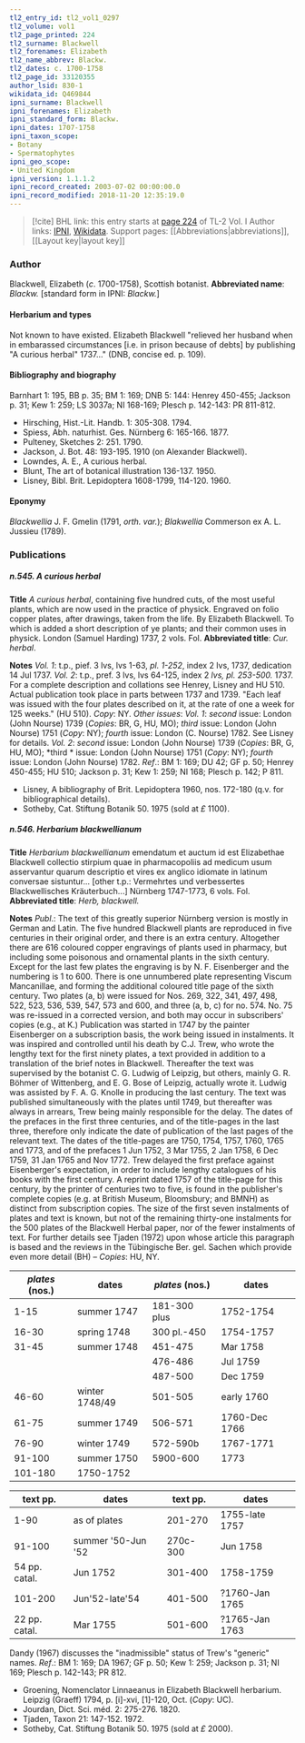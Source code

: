 ```yaml
---
tl2_entry_id: tl2_vol1_0297
tl2_volume: vol1
tl2_page_printed: 224
tl2_surname: Blackwell
tl2_forenames: Elizabeth
tl2_name_abbrev: Blackw.
tl2_dates: c. 1700-1758
tl2_page_id: 33120355
author_lsid: 830-1
wikidata_id: Q469844
ipni_surname: Blackwell
ipni_forenames: Elizabeth
ipni_standard_form: Blackw.
ipni_dates: 1707-1758
ipni_taxon_scope: 
- Botany
- Spermatophytes
ipni_geo_scope: 
- United Kingdom
ipni_version: 1.1.1.2
ipni_record_created: 2003-07-02 00:00:00.0
ipni_record_modified: 2018-11-20 12:35:19.0
---
```


> [!cite] BHL link: this entry starts at [page 224](https://www.biodiversitylibrary.org/page/33120355) of TL-2 Vol. I
> Author links: [IPNI](https://www.ipni.org/a/830-1), [Wikidata](https://www.wikidata.org/wiki/Q469844). Support pages: [[Abbreviations|abbreviations]], [[Layout key|layout key]]

### Author

Blackwell, Elizabeth (*c*. 1700-1758), Scottish botanist. 
**Abbreviated name**: *Blackw.* \[standard form in IPNI: *Blackw.*\]

#### Herbarium and types

Not known to have existed. Elizabeth Blackwell "relieved her husband when in embarassed circumstances \[i.e. in prison because of debts\] by publishing "A curious herbal" 1737..." (DNB, concise ed. p. 109).

#### Bibliography and biography

Barnhart 1: 195, BB p. 35; BM 1: 169; DNB 5: 144: Henrey 450-455; Jackson p. 31; Kew 1: 259; LS 3037a; NI 168-169; Plesch p. 142-143: PR 811-812.
- Hirsching, Hist.-Lit. Handb. 1: 305-308. 1794.
- Spiess, Abh. naturhist. Ges. Nürnberg 6: 165-166. 1877.
- Pulteney, Sketches 2: 251. 1790.
- Jackson, J. Bot. 48: 193-195. 1910 (on Alexander Blackwell).
- Lowndes, A. E., A curious herbal.
- Blunt, The art of botanical illustration 136-137. 1950.
- Lisney, Bibl. Brit. Lepidoptera 1608-1799, 114-120. 1960.

#### Eponymy

*Blackwellia* J. F. Gmelin (1791, *orth. var.*); *Blakwellia* Commerson ex A. L. Jussieu (1789).

### Publications

##### n.545. A curious herbal

**Title**
*A curious herbal*, containing five hundred cuts, of the most useful plants, which are now used in the practice of physick. Engraved on folio copper plates, after drawings, taken from the life. By Elizabeth Blackwell. To which is added a short description of ye plants; and their common uses in physick. London (Samuel Harding) 1737, 2 vols. Fol.
**Abbreviated title**: *Cur. herbal*.

**Notes**
*Vol. 1*: t.p., pief. 3 lvs, lvs 1-63, *pl. 1-252*, index 2 lvs, 1737, dedication 14 Jul 1737.
*Vol. 2*: t.p., pref. 3 lvs, lvs 64-125, index 2 *lvs, pl. 253-500.* 1737. For a complete description and collations see Henrey, Lisney and HU 510. Actual publication took place in parts between 1737 and 1739. "Each leaf was issued with the four plates described on it, at the rate of one a week for 125 weeks." (HU 510). *Copy*: NY.
*Other issues*: *Vol. 1*: *second* issue: London (John Nourse) 1739 (*Copies*: BR, G, HU, MO); *third* issue: London (John Nourse) 1751 (*Copy*: NY); *fourth* issue: London (C. Nourse) 1782. See Lisney for details.
*Vol. 2*: *second* issue: London (John Nourse) 1739 (*Copies*: BR, G, HU, MO); *third * issue: London (John Nourse) 1751 (*Copy*: NY); *fourth* issue: London (John Nourse) 1782.
*Ref*.: BM 1: 169; DU 42; GF p. 50; Henrey 450-455; HU 510; Jackson p. 31; Kew 1: 259; NI 168; Plesch p. 142; P 811.
- Lisney, A bibliography of Brit. Lepidoptera 1960, nos. 172-180 (q.v. for bibliographical details).
- Sotheby, Cat. Stiftung Botanik 50. 1975 (sold at *£* 1100).

##### n.546. Herbarium blackwellianum

**Title**
*Herbarium blackwellianum* emendatum et auctum id est Elizabethae Blackwell collectio stirpium quae in pharmacopoliis ad medicum usum asservantur quarum descriptio et vires ex anglico idiomate in latinum conversae sistuntur... \[other t.p.: Vermehrtes und verbessertes Blackwellisches Kräuterbuch...\] Nürnberg 1747-1773, 6 vols. Fol.
**Abbreviated title**: *Herb, blackwell.*

**Notes**
*Publ*.: The text of this greatly superior Nürnberg version is mostly in German and Latin. The five hundred Blackwell plants are reproduced in five centuries in their original order, and there is an extra century. Altogether there are 616 coloured copper engravings of plants used in pharmacy, but including some poisonous and ornamental plants in the sixth century. Except for the last few plates the engraving is by N. F. Eisenberger and the numbering is 1 to 600. There is one unnumbered plate representing Viscum Mancanillae, and forming the additional coloured title page of the sixth century. Two plates (a, b) were issued for Nos. 269, 322, 341, 497, 498, 522, 523, 536, 539, 547, 573 and 600, and three (a, b, c) for no. 574. No. 75 was re-issued in a corrected version, and both may occur in subscribers' copies (e.g., at K.)
Publication was started in 1747 by the painter Eisenberger on a subscription basis, the work being issued in instalments. It was inspired and controlled until his death by C.J. Trew, who wrote the lengthy text for the first ninety plates, a text provided in addition to a translation of the brief notes in Blackwell. Thereafter the text was supervised by the botanist C. G. Ludwig of Leipzig, but others, mainly G. R. Böhmer of Wittenberg, and E. G. Bose of Leipzig, actually wrote it. Ludwig was assisted by F. A. G. Knolle in producing the last century.
The text was published simultaneously with the plates until 1749, but thereafter was always in arrears, Trew being mainly responsible for the delay. The dates of the prefaces in the first three centuries, and of the title-pages in the last three, therefore only indicate the date of publication of the last pages of the relevant text. The dates of the title-pages are 1750, 1754, 1757, 1760, 1765 and 1773, and of the prefaces 1 Jun 1752, 3 Mar 1755, 2 Jan 1758, 6 Dec 1759, 31 Jan 1765 and Nov 1772. Trew delayed the first preface against Eisenberger's expectation, in order to include lengthy catalogues of his books with the first century. A reprint dated 1757 of the title-page for this century, by the printer of centuries two to five, is found in the publisher's complete copies (e.g. at British Museum, Bloomsbury; and BMNH) as distinct from subscription copies. The size of the first seven instalments of plates and text is known, but not of the remaining thirty-one instalments for the 500 plates of the Blackwell Herbal paper, nor of the fewer instalments of text. For further details see Tjaden (1972) upon whose article this paragraph is based and the reviews in the Tübingische Ber. gel. Sachen which provide even more detail (BH) – *Copies*: HU, NY.

|*plates* (nos.)	|dates	|*plates* (nos.)	|dates|
|---	|---	|---	|---	|
|1-15	|summer 1747	|181-300 plus	|1752-1754|
|16-30	|spring 1748	|300 pl.-450	|1754-1757|
|31-45	|summer 1748	|451-475	|Mar 1758|
|	|	|476-486	|Jul 1759|
|	|	|487-500	|Dec 1759|
|46-60	|winter 1748/49	|501-505	|early 1760|
|61-75	|summer 1749	|506-571	|1760-Dec 1766|
|76-90	|winter 1749	|572-590b	|1767-1771|
|91-100	|summer 1750	|5900-600	|1773|
|101-180	|1750-1752|

|text pp.	|dates	|text pp.	|dates|
|---	|---	|---	|---	|
|1-90	|as of plates	|201-270	|1755-late 1757|
|91-100	|summer '50-Jun '52	|270c-300	|Jun 1758|
|54 pp. catal.	|Jun 1752	|301-400	|1758-1759|
|101-200	|Jun'52-late'54	|401-500	|?1760-Jan 1765|
|22 pp. catal.	|Mar 1755	|501-600	|?1765-Jan 1763|

Dandy (1967) discusses the "inadmissible" status of Trew's "generic" names.
*Ref*.: BM 1: 169; DA 1967; GF p. 50; Kew 1: 259; Jackson p. 31; NI 169; Plesch p. 142-143; PR 812.
- Groening, Nomenclator Linnaeanus in Elizabeth Blackwell herbarium. Leipzig (Graeff) 1794, p. \[i\]-xvi, \[1\]-120, Oct. (*Copy*: UC).
- Jourdan, Dict. Sci. méd. 2: 275-276. 1820.
- Tjaden, Taxon 21: 147-152. 1972.
- Sotheby, Cat. Stiftung Botanik 50. 1975 (sold at *£* 2000).


